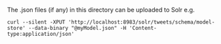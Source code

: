 
The .json files (if any) in this directory can be uploaded to Solr e.g.

```
curl --silent -XPUT 'http://localhost:8983/solr/tweets/schema/model-store' --data-binary "@myModel.json" -H 'Content-type:application/json'
```


